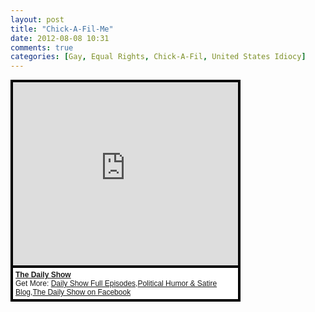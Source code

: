 ```yaml
---
layout: post
title: "Chick-A-Fil-Me"
date: 2012-08-08 10:31
comments: true
categories: [Gay, Equal Rights, Chick-A-Fil, United States Idiocy]
---
```

<div style="background-color:#000000;width:368px;"><div style="padding:4px;"><iframe src="http://media.mtvnservices.com/embed/mgid:cms:item:comedycentral.com:385900" width="360" height="293" frameborder="0"></iframe><p style="text-align:left;background-color:#FFFFFF;padding:4px;margin-top:4px;margin-bottom:0px;font-family:Arial, Helvetica, sans-serif;font-size:12px;"><b><a href="http://www.thedailyshow.com/watch/tue-may-10-2011/we-re-here--we-re-queer--get-newsed-to-it">The Daily Show</a></b><br/>Get More: <a href='http://www.thedailyshow.com/full-episodes/'>Daily Show Full Episodes</a>,<a href='http://www.indecisionforever.com/'>Political Humor & Satire Blog</a>,<a href='http://www.facebook.com/thedailyshow'>The Daily Show on Facebook</a></p></div></div>